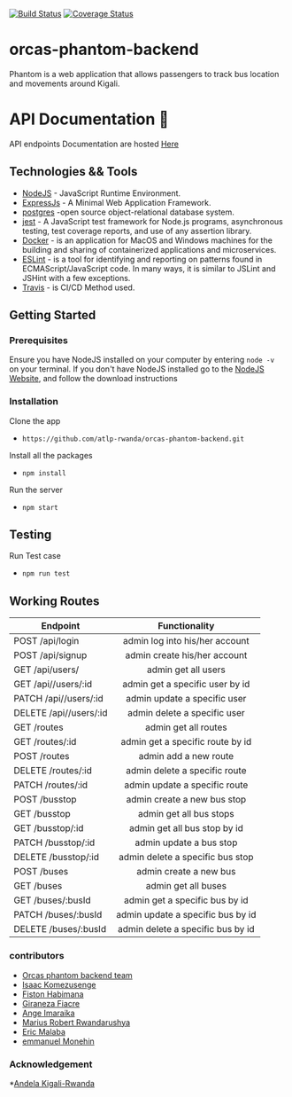 [![Build Status](https://travis-ci.org/atlp-rwanda/orcas-phantom-backend.svg?branch=ch-traviscov-backend)](https://travis-ci.org/atlp-rwanda/orcas-phantom-backend)
[![Coverage Status](https://coveralls.io/repos/github/atlp-rwanda/orcas-phantom-backend/badge.svg?branch=develop)](https://coveralls.io/github/atlp-rwanda/orcas-phantom-backend?branch=develop)

# orcas-phantom-backend

Phantom is a web application that allows passengers to track bus location and movements around Kigali.

# API Documentation :pencil:
API endpoints Documentation are hosted [Here](https://phantom-backend.herokuapp.com/swaggerDocument/)

## Technologies && Tools

* [NodeJS](https://nodejs.org/) - JavaScript Runtime Environment.
* [ExpressJs](https://expressjs.com/) - A Minimal  Web Application Framework.
* [postgres](https://www.postgresql.org/) -open source object-relational database system.
* [jest](https://jestjs.io/) - A JavaScript test framework for Node.js programs, asynchronous testing, test coverage reports, and use of any assertion library.
* [Docker](https://www.docker.com) - is an application for MacOS and Windows machines for the building and sharing of containerized applications and microservices.
* [ESLint](https://eslint.org/) -  is a tool for identifying and reporting on patterns found in ECMAScript/JavaScript code. In many ways, it is similar to JSLint and JSHint with a few exceptions.
* [Travis](https://travis-ci.org) - is CI/CD Method used. 

## Getting Started

 ### Prerequisites

 Ensure you have NodeJS installed on your computer by entering  `node -v ` on your terminal. If you don't have NodeJS installed go to the [NodeJS Website](https://nodejs.org/en/download/), and follow the download instructions
 
### Installation

Clone the app
* ```https://github.com/atlp-rwanda/orcas-phantom-backend.git```

Install all the packages
* ```npm install ```

Run the server
*  ```npm start ```

## Testing
Run Test case
* ```npm run test```


## Working Routes

| Endpoint                |             Functionality             |
| ----------------------- | :-----------------------------------: |
| POST /api/login         |    admin log into his/her account     |
| POST /api/signup        |    admin create his/her account       |
| GET /api/users/         |    admin get all users                |
| GET /api//users/:id     |    admin get a specific user by id    |
| PATCH /api//users/:id   |    admin update a specific user       |
| DELETE /api//users/:id  |    admin delete a specific user       |
| GET /routes             |    admin get all routes               |
| GET /routes/:id         |    admin get a specific route by id   |
| POST /routes            |    admin add a new route              |
| DELETE /routes/:id      |    admin delete a specific route      |
| PATCH /routes/:id       |    admin update a specific route      |
| POST /busstop           |    admin create a new bus stop        |
| GET /busstop            |    admin get all bus stops            |
| GET /busstop/:id        |    admin get all bus stop by id       |
| PATCH /busstop/:id      |    admin update a bus stop            |
| DELETE /busstop/:id     |    admin delete a specific bus stop   |
| POST /buses             |    admin create a new bus             |
| GET /buses              |    admin get all buses                |
| GET /buses/:busId       |    admin get a specific bus by id     |
| PATCH /buses/:busId     |    admin update a specific bus by id  |
| DELETE /buses/:busId    |    admin delete a specific bus by id  |


### contributors

* [Orcas phantom backend team](https://github.com/atlp-rwanda/orcas-phantom-backend.git) 
* [Isaac Komezusenge](https://github.com/Isaackomeza) 
* [Fiston Habimana](https://github.com/fistonhn)
* [Giraneza Fiacre](https://github.com/giranezafiacre)
* [Ange Imaraika](https://github.com/Imaraika)
* [Marius Robert Rwandarushya](https://github.com/Rwandarushya)
* [Eric Malaba](https://github.com/Malaba6)
* [emmanuel Monehin](https://github.com/Monehin)

### Acknowledgement

*[Andela Kigali-Rwanda](https://github.com/atlp-rwanda)